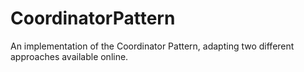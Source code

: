 # CoordinatorPattern
An implementation of the Coordinator Pattern, adapting two different approaches available online.
